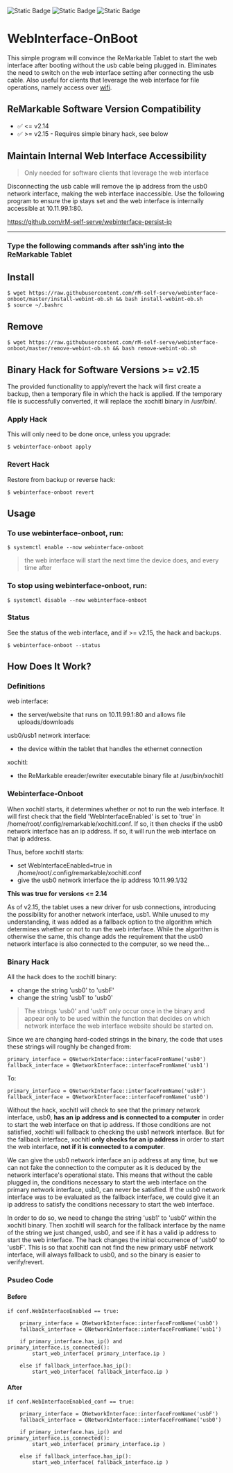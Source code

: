 ![Static Badge](https://img.shields.io/badge/reMarkable-v3.8-green)
![Static Badge](https://img.shields.io/badge/reMarkable-rM1-green)
![Static Badge](https://img.shields.io/badge/reMarkable-rM2-green)

# WebInterface-OnBoot

This simple program will convince the ReMarkable Tablet to start the web interface after booting without the usb cable being plugged in. Eliminates the need to switch on the web interface setting after connecting the usb cable. Also useful for clients that leverage the web interface for file operations, namely access over [wifi](https://github.com/rM-self-serve/webinterface-wifi).


## ReMarkable Software Version Compatibility

- ✅ <= v2.14
- ✅ >= v2.15 - Requires simple binary hack, see below


## Maintain Internal Web Interface Accessibility

> Only needed for software clients that leverage the web interface

Disconnecting the usb cable will remove the ip address from the usb0 network interface, making the web interface inaccessible. Use the following program to ensure the ip stays set and the web interface is internally accessible at 10.11.99.1:80.

https://github.com/rM-self-serve/webinterface-persist-ip

---

### Type the following commands after ssh'ing into the ReMarkable Tablet

## Install

```
$ wget https://raw.githubusercontent.com/rM-self-serve/webinterface-onboot/master/install-webint-ob.sh && bash install-webint-ob.sh
$ source ~/.bashrc
```

## Remove

`$ wget https://raw.githubusercontent.com/rM-self-serve/webinterface-onboot/master/remove-webint-ob.sh && bash remove-webint-ob.sh`

## Binary Hack for Software Versions >= v2.15

The provided functionality to apply/revert the hack will first create a backup, then a temporary file in which the hack is applied. If the temporary file is successfully converted, it will replace the xochitl binary in /usr/bin/.


### Apply Hack

This will only need to be done once, unless you upgrade:

`$ webinterface-onboot apply`

### Revert Hack

Restore from backup or reverse hack:

`$ webinterface-onboot revert` 


## Usage

### To use webinterface-onboot, run:

`$ systemctl enable --now webinterface-onboot`

> the web interface will start the next time the device does, and every time after

### To stop using webinterface-onboot, run:

`$ systemctl disable --now webinterface-onboot`


### Status

See the status of the web interface, and if >= v2.15, the hack and backups.

`$ webinterface-onboot --status`


## How Does It Work?

### Definitions

web interface:
- the server/website that runs on 10.11.99.1:80 and allows file uploads/downloads

usb0/usb1 network interface:
- the device within the tablet that handles the ethernet connection

xochitl:
- the ReMarkable ereader/ewriter executable binary file at /usr/bin/xochitl 

### Webinterface-Onboot

When xochitl starts, it determines whether or not to run the web interface. It will first check that the field 'WebInterfaceEnabled' is set to 'true' in /home/root/.config/remarkable/xochitl.conf. If so, it then checks if the usb0 network interface has an ip address. If so, it will run the web interface on that ip address.

Thus, before xochitl starts:
- set WebInterfaceEnabled=true in /home/root/.config/remarkable/xochitl.conf
- give the usb0 network interface the ip address 10.11.99.1/32

**This was true for versions <= 2.14**

As of v2.15, the tablet uses a new driver for usb connections, introducing the possibility for another network interface, usb1. While unused to my understanding, it was added as a fallback option to the algorithm which determines whether or not to run the web interface. While the algorithm is otherwise the same, this change adds the requirement that the usb0 network interface is also connected to the computer, so we need the...

### Binary Hack

All the hack does to the xochitl binary:

- change the string 'usb0' to 'usbF'
- change the string 'usb1' to 'usb0'

> The strings 'usb0' and 'usb1' only occur once in the binary and appear only to be used within the function that decides on which network interface the web interface website should be started on. 

Since we are changing hard-coded strings in the binary, the code that uses these strings will roughly be changed from:

```
primary_interface = QNetworkInterface::interfaceFromName('usb0')
fallback_interface = QNetworkInterface::interfaceFromName('usb1')
```

To:

```
primary_interface = QNetworkInterface::interfaceFromName('usbF')
fallback_interface = QNetworkInterface::interfaceFromName('usb0')
```

Without the hack, xochitl will check to see that the primary network interface, usb0, **has an ip address and is connected to a computer** in order to start the web interface on that ip address. If those conditions are not satisfied, xochitl will fallback to checking the usb1 network interface. But for the fallback interface, xochitl **only checks for an ip address** in order to start the web interface, **not if it is connected to a computer**.

We can give the usb0 network interface an ip address at any time, but we can not fake the connection to the computer as it is deduced by the network interface's operational state. This means that without the cable plugged in, the conditions necessary to start the web interface on the primary network interface, usb0, can never be satisfied. If the usb0 network interface was to be evaluated as the fallback interface, we could give it an ip address to satisfy the conditions necessary to start the web interface. 

In order to do so, we need to change the string 'usb1' to 'usb0' within the xochitl binary. Then xochitl will search for the fallback interface by the name of the string we just changed, usb0, and see if it has a valid ip address to start the web interface. The hack changes the initial occurrence of 'usb0' to 'usbF'. This is so that xochitl can not find the new primary usbF network interface, will always fallback to usb0, and so the binary is easier to verify/revert.

### Psudeo Code

#### Before
```
if conf.WebInterfaceEnabled == true:

    primary_interface = QNetworkInterface::interfaceFromName('usb0')
    fallback_interface = QNetworkInterface::interfaceFromName('usb1')

    if primary_interface.has_ip() and primary_interface.is_connected():
        start_web_interface( primary_interface.ip )
    
    else if fallback_interface.has_ip():
        start_web_interface( fallback_interface.ip )
```

#### After
```
if conf.WebInterfaceEnabled_conf == true:

    primary_interface = QNetworkInterface::interfaceFromName('usbF')
    fallback_interface = QNetworkInterface::interfaceFromName('usb0')

    if primary_interface.has_ip() and primary_interface.is_connected():
        start_web_interface( primary_interface.ip )

    else if fallback_interface.has_ip():
        start_web_interface( fallback_interface.ip )
```